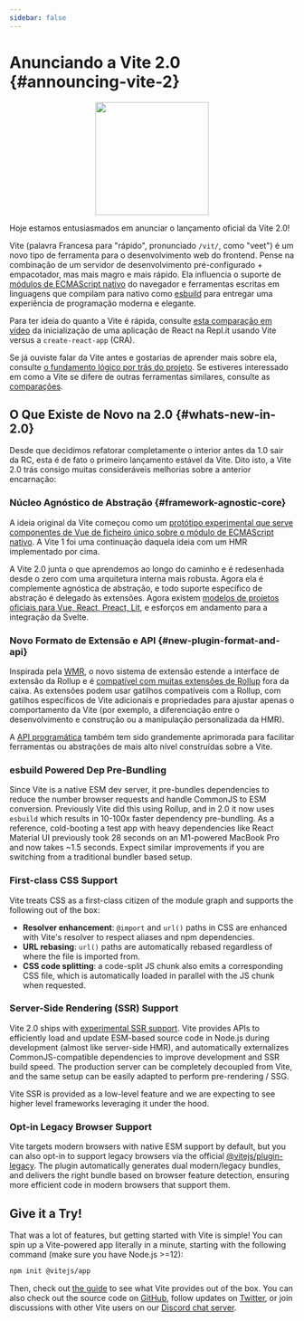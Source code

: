 ```yaml
---
sidebar: false
---
```


# Anunciando a Vite 2.0 {#announcing-vite-2}

<p style="text-align:center">
  <img src="/logo.svg" style="height:200px">
</p>

Hoje estamos entusiasmados em anunciar o lançamento oficial da Vite 2.0!

Vite (palavra Francesa para "rápido", pronunciado `/vit/`, como "veet") é um novo tipo de ferramenta para o desenvolvimento web do frontend. Pense na combinação de um servidor de desenvolvimento pré-configurado + empacotador, mas mais magro e mais rápido. Ela influencia o suporte de [módulos de ECMAScript nativo](https://developer.mozilla.org/en-US/docs/Web/JavaScript/Guide/Modules) do navegador e ferramentas escritas em linguagens que compilam para nativo como [esbuild](https://esbuild.github.io/) para entregar uma experiência de programação moderna e elegante.

Para ter ideia do quanto a Vite é rápida, consulte [esta comparação em vídeo](https://twitter.com/amasad/status/1355379680275128321) da inicialização de uma aplicação de React na Repl.it usando Vite versus a `create-react-app` (CRA).

Se já ouviste falar da Vite antes e gostarias de aprender mais sobre ela, consulte [o fundamento lógico por trás do projeto](https://vitejs.dev/guide/why.html). Se estiveres interessado em como a Vite se difere de outras ferramentas similares, consulte as [comparações](https://vitejs.dev/guide/comparisons.html).

## O Que Existe de Novo na 2.0 {#whats-new-in-2.0}

Desde que decidimos refatorar completamente o interior antes da 1.0 sair da RC, esta é de fato o primeiro lançamento estável da Vite. Dito isto, a Vite 2.0 trás consigo muitas consideráveis melhorias sobre a anterior encarnação:

### Núcleo Agnóstico de Abstração {#framework-agnostic-core}

A ideia original da Vite começou como um [protótipo experimental que serve componentes de Vue de ficheiro único sobre o módulo de ECMAScript nativo](https://github.com/vuejs/vue-dev-server). A Vite 1 foi uma continuação daquela ideia com um HMR implementado por cima.

A Vite 2.0 junta o que aprendemos ao longo do caminho e é redesenhada desde o zero com uma arquitetura interna mais robusta. Agora ela é complemente agnóstica de abstração, e todo suporte específico de abstração é delegado às extensões. Agora existem [modelos de projetos oficiais para Vue, React, Preact, Lit](https://github.com/vitejs/vite/tree/main/packages/create-vite), e esforços em andamento para a integração da Svelte.

### Novo Formato de Extensão e API {#new-plugin-format-and-api}

Inspirada pela [WMR](https://github.com/preactjs/wmr), o novo sistema de extensão estende a interface de extensão da Rollup e é [compatível com muitas extensões de Rollup](https://vite-rollup-plugins.patak.dev/) fora da caixa. As extensões podem usar gatilhos compatíveis com a Rollup, com gatilhos específicos de Vite adicionais e propriedades para ajustar apenas o comportamento da Vite (por exemplo, a diferenciação entre o desenvolvimento e construção ou a manipulação personalizada da HMR).

A [API programática](https://vitejs.dev/guide/api-javascript.html) também tem sido grandemente aprimorada para facilitar ferramentas ou abstrações de mais alto nível construídas sobre a Vite.

### esbuild Powered Dep Pre-Bundling

Since Vite is a native ESM dev server, it pre-bundles dependencies to reduce the number browser requests and handle CommonJS to ESM conversion. Previously Vite did this using Rollup, and in 2.0 it now uses `esbuild` which results in 10-100x faster dependency pre-bundling. As a reference, cold-booting a test app with heavy dependencies like React Material UI previously took 28 seconds on an M1-powered MacBook Pro and now takes ~1.5 seconds. Expect similar improvements if you are switching from a traditional bundler based setup.

### First-class CSS Support

Vite treats CSS as a first-class citizen of the module graph and supports the following out of the box:

- **Resolver enhancement**: `@import` and `url()` paths in CSS are enhanced with Vite's resolver to respect aliases and npm dependencies.
- **URL rebasing**: `url()` paths are automatically rebased regardless of where the file is imported from.
- **CSS code splitting**: a code-split JS chunk also emits a corresponding CSS file, which is automatically loaded in parallel with the JS chunk when requested.

### Server-Side Rendering (SSR) Support

Vite 2.0 ships with [experimental SSR support](https://vitejs.dev/guide/ssr.html). Vite provides APIs to efficiently load and update ESM-based source code in Node.js during development (almost like server-side HMR), and automatically externalizes CommonJS-compatible dependencies to improve development and SSR build speed. The production server can be completely decoupled from Vite, and the same setup can be easily adapted to perform pre-rendering / SSG.

Vite SSR is provided as a low-level feature and we are expecting to see higher level frameworks leveraging it under the hood.

### Opt-in Legacy Browser Support

Vite targets modern browsers with native ESM support by default, but you can also opt-in to support legacy browsers via the official [@vitejs/plugin-legacy](https://github.com/vitejs/vite/tree/main/packages/plugin-legacy). The plugin automatically generates dual modern/legacy bundles, and delivers the right bundle based on browser feature detection, ensuring more efficient code in modern browsers that support them.

## Give it a Try!

That was a lot of features, but getting started with Vite is simple! You can spin up a Vite-powered app literally in a minute, starting with the following command (make sure you have Node.js >=12):

```bash
npm init @vitejs/app
```

Then, check out [the guide](https://vitejs.dev/guide/) to see what Vite provides out of the box. You can also check out the source code on [GitHub](https://github.com/vitejs/vite), follow updates on [Twitter](https://twitter.com/vite_js), or join discussions with other Vite users on our [Discord chat server](http://chat.vitejs.dev/).
